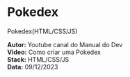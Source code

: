 # Pokedex  
Pokedex(HTML/CSS/JS)  

**Autor:** Youtube canal do Manual do Dev   
**Video:** Como criar uma Pokedex  
**Stack:**  HTML/CSS/JS  
**Data:** 09/12/2023  
